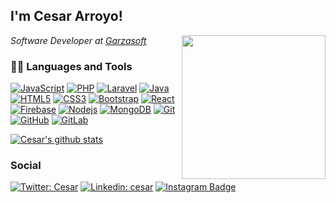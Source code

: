 <h2> I'm Cesar Arroyo!</h2>
<img align='right' src="https://media.giphy.com/media/LmNwrBhejkK9EFP504/giphy.gif" width="230">
<p><em>Software Developer at <a href="http://www.garzasoft.com/">Garzasoft</a>
</em></p>

### 👨‍💻 Languages and Tools

[![JavaScript](https://img.shields.io/badge/-JavaScript-black?style=flat&logo=javascript&link=https://github.com/cesar4rroyo)](https://github.com/cesar4rroyo)
[![PHP](https://img.shields.io/badge/-PHP-black?style=flat&logo=php&link=https://github.com/cesar4rroyo)](https://github.com/cesar4rroyo)
[![Laravel](https://img.shields.io/badge/-Laravel-black?style=flat&logo=laravel&link=https://github.com/cesar4rroyo)](https://github.com/cesar4rroyo)
[![Java](https://img.shields.io/badge/Java-orange?style=flat&logo=java&logoColor=white&link=https://github.com/cesar4rroyo)](https://github.com/cesar4rroyo)
[![HTML5](https://img.shields.io/badge/-HTML5-E34F26?style=flat&logo=html5&logoColor=white&link=https://github.com/cesar4rroyo)](https://github.com/cesar4rroyo) 
[![CSS3](https://img.shields.io/badge/-CSS3-1572B6?style=flat&logo=css3&link=https://github.com/cesar4rroyo)](https://github.com/cesar4rroyo) 
[![Bootstrap](https://img.shields.io/badge/-Bootstrap-563D7C?style=flat&logo=bootstrap&link=https://github.com/cesar4rroyo)](https://github.com/cesar4rroyo) 
[![React](https://img.shields.io/badge/-React-black?style=flat&logo=react&link=https://github.com/cesar4rroyo)](https://github.com/cesar4rroyo)
[![Firebase](https://img.shields.io/badge/-Firebase-black?style=flat&logo=firebase&link=https://github.com/cesar4rroyo)](https://github.com/cesar4rroyo) 
[![Nodejs](https://img.shields.io/badge/-Nodejs-black?style=flat&logo=Node.js&link=https://github.com/cesar4rroyo)](https://github.com/cesar4rroyo) 
[![MongoDB](https://img.shields.io/badge/-MongoDB-black?style=flat&logo=mongoDb&link=https://github.com/cesar4rroyo)](https://github.com/cesar4rroyo)
[![Git](https://img.shields.io/badge/-Git-black?style=flat&logo=git&link=https://github.com/cesar4rroyo)](https://github.com/cesar4rroyo) 
[![GitHub](https://img.shields.io/badge/-GitHub-181717?style=flat&logo=github&link=https://github.com/cesar4rroyo)](https://github.com/cesar4rroyo)
[![GitLab](https://img.shields.io/badge/-GitLab-FCA121?style=flat&logo=gitlab&link=https://github.com/cesar4rroyo)](https://gitlab.com/cesar4rroyo)

[![Cesar's github stats](https://github-readme-stats.vercel.app/api?username=cesar4rroyo)](https://github.com/cesar4rroyo/github-readme-stats)

### Social
[![Twitter: Cesar](https://img.shields.io/twitter/follow/cesar4rroyo?style=social)](https://twitter.com/cesar4rroyo)
[![Linkedin: cesar](https://img.shields.io/badge/-cesar4rroyo-blue?style=flat-square&logo=Linkedin&logoColor=white&link=https://www.linkedin.com/in/cesar4rroyo/)](https://www.linkedin.com/in/cesar4rroyo/)
[![Instagram Badge](https://img.shields.io/badge/-cesar4rroyo-blue?style=social&logo=Instagram&link=https://www.instagram.com/cesar4rroyo/)](https://www.instagram.com/cesar4rroyo/)



